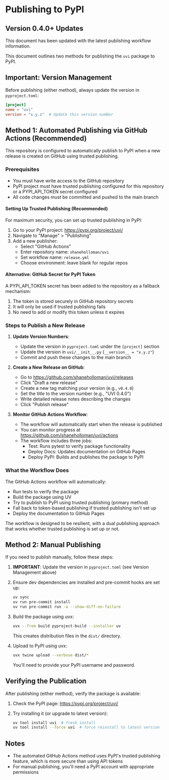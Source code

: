 # Publishing to PyPI

## Version 0.4.0+ Updates

This document has been updated with the latest publishing workflow information.

This document outlines two methods for publishing the `uvi` package to PyPI.

## Important: Version Management

Before publishing (either method), always update the version in `pyproject.toml`:

```toml
[project]
name = "uvi"
version = "x.y.z"  # Update this version number
```

## Method 1: Automated Publishing via GitHub Actions (Recommended)

This repository is configured to automatically publish to PyPI when a new release is created on GitHub using trusted publishing.

### Prerequisites

- You must have write access to the GitHub repository
- PyPI project must have trusted publishing configured for this repository or a PYPI_API_TOKEN secret configured
- All code changes must be committed and pushed to the main branch

#### Setting Up Trusted Publishing (Recommended)

For maximum security, you can set up trusted publishing in PyPI:

1. Go to your PyPI project: <https://pypi.org/project/uvi/>
2. Navigate to "Manage" > "Publishing"
3. Add a new publisher:
   - Select "GitHub Actions"
   - Enter repository name: `shaneholloman/uvi`
   - Set workflow name: `release.yml`
   - Choose environment: leave blank for regular repos

#### Alternative: GitHub Secret for PyPI Token

A PYPI_API_TOKEN secret has been added to the repository as a fallback mechanism:

1. The token is stored securely in GitHub repository secrets
2. It will only be used if trusted publishing fails
3. No need to add or modify this token unless it expires

### Steps to Publish a New Release

1. **Update Version Numbers**:

   - Update the version in `pyproject.toml` under the `[project]` section
   - Update the version in `uvi/__init__.py` (`__version__ = "x.y.z"`)
   - Commit and push these changes to the main branch

2. **Create a New Release on GitHub**:

   - Go to <https://github.com/shaneholloman/uvi/releases>
   - Click "Draft a new release"
   - Create a new tag matching your version (e.g., `v0.4.0`)
   - Set the title to the version number (e.g., "UVI 0.4.0")
   - Write detailed release notes describing the changes
   - Click "Publish release"

3. **Monitor GitHub Actions Workflow**:
   - The workflow will automatically start when the release is published
   - You can monitor progress at <https://github.com/shaneholloman/uvi/actions>
   - The workflow includes three jobs:
     - Test: Runs pytest to verify package functionality
     - Deploy Docs: Updates documentation on GitHub Pages
     - Deploy PyPI: Builds and publishes the package to PyPI

### What the Workflow Does

The GitHub Actions workflow will automatically:

- Run tests to verify the package
- Build the package using UV
- Try to publish to PyPI using trusted publishing (primary method)
- Fall back to token-based publishing if trusted publishing isn't set up
- Deploy the documentation to GitHub Pages

The workflow is designed to be resilient, with a dual publishing approach that works whether trusted publishing is set up or not.

## Method 2: Manual Publishing

If you need to publish manually, follow these steps:

1. **IMPORTANT**: Update the version in `pyproject.toml` (see Version Management above)

2. Ensure dev dependencies are installed and pre-commit hooks are set up:

   ```bash
   uv sync
   uv run pre-commit install
   uv run pre-commit run -a --show-diff-on-failure
   ```

3. Build the package using uvx:

   ```bash
   uvx --from build pyproject-build --installer uv
   ```

   This creates distribution files in the `dist/` directory.

4. Upload to PyPI using uvx:

   ```bash
   uvx twine upload --verbose dist/*
   ```

   You'll need to provide your PyPI username and password.

## Verifying the Publication

After publishing (either method), verify the package is available:

1. Check the PyPI page: <https://pypi.org/project/uvi/>
2. Try installing it (or upgrade to latest version):

   ```bash
   uv tool install uvi  # fresh install
   uv tool install --force uvi  # force reinstall to latest version
   ```

## Notes

- The automated GitHub Actions method uses PyPI's trusted publishing feature, which is more secure than using API tokens
- For manual publishing, you'll need a PyPI account with appropriate permissions

